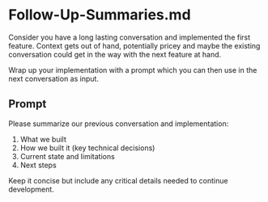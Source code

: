 # Follow-Up-Summaries.md

Consider you have a long lasting conversation and implemented the first feature. Context gets out of hand, potentially pricey and maybe the existing conversation could get in the way with the next feature at hand.

Wrap up your implementation with a prompt which you can then use in the next conversation as input.

## Prompt

Please summarize our previous conversation and implementation:

1. What we built
2. How we built it (key technical decisions)
3. Current state and limitations
4. Next steps

Keep it concise but include any critical details needed to continue development.

